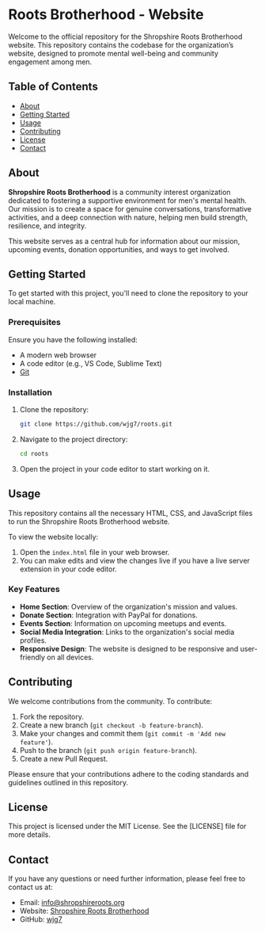 # Roots Brotherhood - Website

Welcome to the official repository for the Shropshire Roots Brotherhood website. This repository contains the codebase for the organization’s website, designed to promote mental well-being and community engagement among men.

## Table of Contents

- [About](#about)
- [Getting Started](#getting-started)
- [Usage](#usage)
- [Contributing](#contributing)
- [License](#license)
- [Contact](#contact)

## About

**Shropshire Roots Brotherhood** is a community interest organization dedicated to fostering a supportive environment for men's mental health. Our mission is to create a space for genuine conversations, transformative activities, and a deep connection with nature, helping men build strength, resilience, and integrity.

This website serves as a central hub for information about our mission, upcoming events, donation opportunities, and ways to get involved.

## Getting Started

To get started with this project, you'll need to clone the repository to your local machine.

### Prerequisites

Ensure you have the following installed:

- A modern web browser
- A code editor (e.g., VS Code, Sublime Text)
- [Git](https://git-scm.com/)

### Installation

1. Clone the repository:

    ```bash
    git clone https://github.com/wjg7/roots.git
    ```

2. Navigate to the project directory:

    ```bash
    cd roots
    ```

3. Open the project in your code editor to start working on it.

## Usage

This repository contains all the necessary HTML, CSS, and JavaScript files to run the Shropshire Roots Brotherhood website. 

To view the website locally:

1. Open the `index.html` file in your web browser.
2. You can make edits and view the changes live if you have a live server extension in your code editor.

### Key Features

- **Home Section**: Overview of the organization's mission and values.
- **Donate Section**: Integration with PayPal for donations.
- **Events Section**: Information on upcoming meetups and events.
- **Social Media Integration**: Links to the organization's social media profiles.
- **Responsive Design**: The website is designed to be responsive and user-friendly on all devices.

## Contributing

We welcome contributions from the community. To contribute:

1. Fork the repository.
2. Create a new branch (`git checkout -b feature-branch`).
3. Make your changes and commit them (`git commit -m 'Add new feature'`).
4. Push to the branch (`git push origin feature-branch`).
5. Create a new Pull Request.

Please ensure that your contributions adhere to the coding standards and guidelines outlined in this repository.

## License

This project is licensed under the MIT License. See the [LICENSE] file for more details.

## Contact

If you have any questions or need further information, please feel free to contact us at:

- Email: info@shropshireroots.org
- Website: [Shropshire Roots Brotherhood](https://shropshireroots.org)
- GitHub: [wjg7](https://github.com/wjg7)
